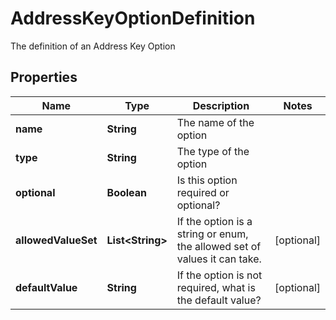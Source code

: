 

# AddressKeyOptionDefinition

The definition of an Address Key Option

## Properties

| Name | Type | Description | Notes |
|------------ | ------------- | ------------- | -------------|
|**name** | **String** | The name of the option |  |
|**type** | **String** | The type of the option |  |
|**optional** | **Boolean** | Is this option required or optional? |  |
|**allowedValueSet** | **List&lt;String&gt;** | If the option is a string or enum, the allowed set of values it can take. |  [optional] |
|**defaultValue** | **String** | If the option is not required, what is the default value? |  [optional] |



